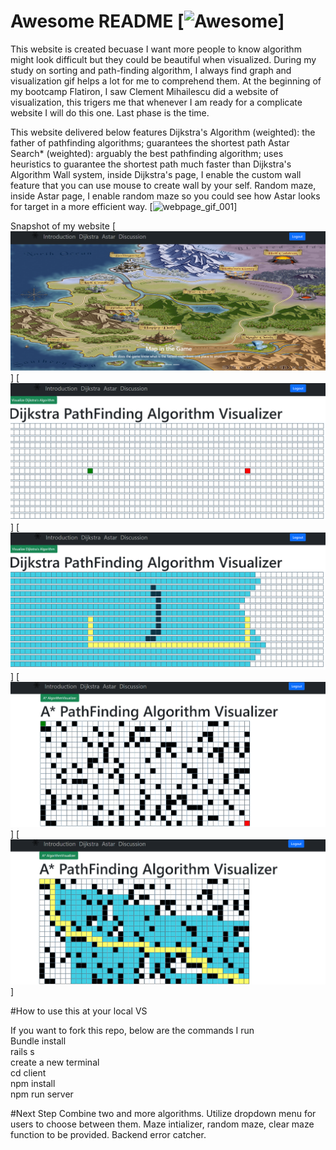# Awesome README [![Awesome](https://cdn.jsdelivr.net/gh/sindresorhus/awesome@d7305f38d29fed78fa85652e3a63e154dd8e8829/media/badge.svg)]
This website is created becuase I want more people to know algorithm might look difficult but they could be beautiful when visualized. During my study on sorting and path-finding algorithm, I always find graph and visualization gif helps a lot for me to comprehend them. At the beginning of my bootcamp Flatiron, I saw Clement Mihailescu did a website of visualization, this trigers me that whenever I am ready for a complicate website I will do this one. Last phase is the time.

This website delivered below features
Dijkstra's Algorithm (weighted): the father of pathfinding algorithms; guarantees the shortest path
Astar Search* (weighted): arguably the best pathfinding algorithm; uses heuristics to guarantee the shortest path much faster than Dijkstra's Algorithm
Wall system, inside Dijkstra's page, I enable the custom wall feature that you can use mouse to create wall by your self.
Random maze, inside Astar page, I enable random maze so you could see how Astar looks for target in a more efficient way.
[![webpage_gif_001](pictures/Phase%205%20project%20demo%20Path-finding%20Algorithm%20Visualizer%20Shorter%20Version-%2011%20August%202022.gif)]

Snapshot of my website
[![webpage_pic_001](pictures/Pathfinding%20Algorithm%20Website%20220811-001.png)]
[![webpage_pic_003](pictures/Pathfinding%20Algorithm%20Website%20220811-003.png)]
[![webpage_pic_004](pictures/Pathfinding%20Algorithm%20Website%20220811-004.png)]
[![webpage_pic_005](pictures/Pathfinding%20Algorithm%20Website%20220811-005.png)]
[![webpage_pic_006](pictures/Pathfinding%20Algorithm%20Website%20220811-006.png)]

#How to use this at your local VS

If you want to fork this repo, below are the commands I run<br />
Bundle install<br />
rails s<br />
create a new terminal<br />
cd client<br />
npm install<br />
npm run server<br />

#Next Step
Combine two and more algorithms. Utilize dropdown menu for users to choose between them.
Maze intializer, random maze, clear maze function to be provided.
Backend error catcher.
